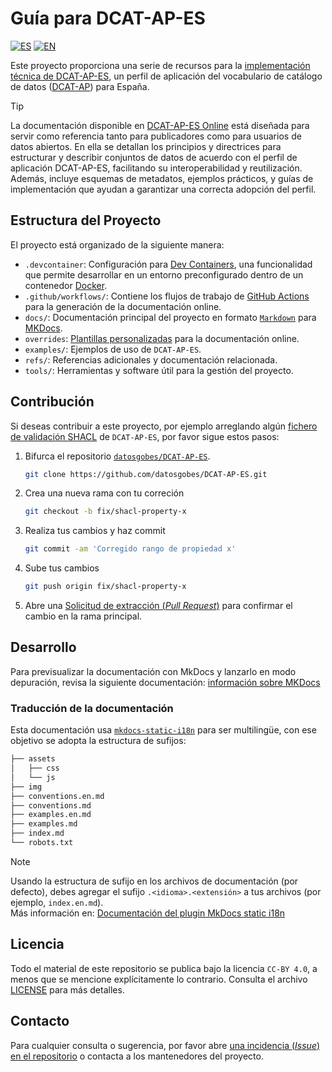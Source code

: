 # Guía para DCAT-AP-ES
[![ES](https://img.shields.io/badge/lang-ES-yellow.svg)](README.md) [![EN](https://img.shields.io/badge/lang-EN-blue.svg)](README.en.md)

Este proyecto proporciona una serie de recursos para la [implementación técnica de DCAT-AP-ES](https://datos.gob.es/es/documentacion/etiquetas/normativas-3836), un perfil de aplicación del vocabulario de catálogo de datos ([DCAT-AP](https://datos.gob.es/es/documentacion/dcat-ap-perfil-de-aplicacion-de-dcat-para-portales-open-data-europeos)) para España.

> [!TIP]
> La documentación disponible en [DCAT-AP-ES Online](https://datosgobes.github.io/DCAT-AP-ES/) está diseñada para servir como referencia tanto para publicadores como para usuarios de datos abiertos. En ella se detallan los principios y directrices para estructurar y describir conjuntos de datos de acuerdo con el perfil de aplicación DCAT-AP-ES, facilitando su interoperabilidad y reutilización. Además, incluye esquemas de metadatos, ejemplos prácticos, y guías de implementación que ayudan a garantizar una correcta adopción del perfil.

## Estructura del Proyecto

El proyecto está organizado de la siguiente manera:

- `.devcontainer`: Configuración para [Dev Containers](https://containers.dev/implementors/spec/), una funcionalidad que permite desarrollar en un entorno preconfigurado dentro de un contenedor [Docker](https://docs.docker.com/).
- `.github/workflows/`: Contiene los flujos de trabajo de [GitHub Actions](https://docs.github.com/es/actions) para la generación de la documentación online.
- `docs/`: Documentación principal del proyecto en formato [`Markdown`](https://daringfireball.net/projects/markdown/syntax) para [MKDocs](https://www.mkdocs.org/getting-started/).
- `overrides`: [Plantillas personalizadas](https://squidfunk.github.io/mkdocs-material/customization/) para la documentación online.
- `examples/`: Ejemplos de uso de `DCAT-AP-ES`.
- `refs/`: Referencias adicionales y documentación relacionada.
- `tools/`: Herramientas y software útil para la gestión del proyecto.

## Contribución

Si deseas contribuir a este proyecto, por ejemplo arreglando algún [fichero de validación SHACL](https://datos.gob.es/es/blog/shacl-un-lenguaje-para-validar-grafos-rdf) de `DCAT-AP-ES`, por favor sigue estos pasos:

1. Bifurca el repositorio [`datosgobes/DCAT-AP-ES`](https://github.com/datosgobes/DCAT-AP-ES).

    ```sh
    git clone https://github.com/datosgobes/DCAT-AP-ES.git
    ```

2. Crea una nueva rama con tu correción

    ```sh
    git checkout -b fix/shacl-property-x
    ```

3. Realiza tus cambios y haz commit 

    ```sh
    git commit -am 'Corregido rango de propiedad x'
    ```

4. Sube tus cambios 

    ```sh
    git push origin fix/shacl-property-x
    ```

5. Abre una [Solicitud de extracción (*Pull Request*)](https://github.com/datosgobes/DCAT-AP-ES/pulls) para confirmar el cambio en la rama principal.

## Desarrollo

Para previsualizar la documentación con MkDocs y lanzarlo en modo depuración, revisa la siguiente documentación: [información sobre MKDocs](./refs/dev/mkdocs.md) 

### Traducción de la documentación

Esta documentación usa [`mkdocs-static-i18n`](https://ultrabug.github.io/mkdocs-static-i18n/) para ser multilingüe, con ese objetivo se adopta la estructura de sufijos: 

```bash
├── assets
│   ├── css
│   └── js
├── img
├── conventions.en.md
├── conventions.md
├── examples.en.md
├── examples.md
├── index.md
└── robots.txt
```

> [!NOTE] 
> Usando la estructura de sufijo en los archivos de documentación (por defecto), debes agregar el sufijo `.<idioma>.<extensión>` a tus archivos (por ejemplo, `index.en.md`).  
> Más información en: [Documentación del plugin MkDocs static i18n](https://ultrabug.github.io/mkdocs-static-i18n/getting-started/quick-start/)

## Licencia

Todo el material de este repositorio se publica bajo la licencia `CC-BY 4.0`, a menos que se mencione explícitamente lo contrario. Consulta el archivo [LICENSE](./LICENSE) para más detalles.

## Contacto

Para cualquier consulta o sugerencia, por favor abre [una incidencia (*Issue*) en el repositorio](https://github.com/datosgobes/DCAT-AP-ES/issues) o contacta a los mantenedores del proyecto.